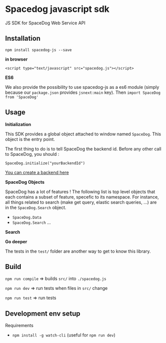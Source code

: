 # Spacedog javascript sdk

JS SDK for SpaceDog Web Service API

Installation
---

`npm install spacedog-js --save`

**in browser**

`<script type="text/javascript" src="spacedog.js"></script>`

**ES6**

We also provide the possibility to use spacedog-js as a es6 module (simply because our `package.json` provides `jsnext:main` key). Then `import SpaceDog from 'SpaceDog'`


Usage
---

**Initialization**

This SDK provides a global object attached to window named `SpaceDog`. This object is the entry point.

The first thing to do is to tell SpaceDog the backend id. Before any other call to SpaceDog, you should :

`SpaceDog.initialize("yourBackendId")`

[You can create a backend here](https://cockpit.spacedog.io/sign-up.html)

**SpaceDog Objects**

SpaceDog has a lot of features ! The following list is top level objects that each contains a subset of feature, specefic to its namespace. For instance, all things related to search (make get query, elastic search queries, ...) are in the `SpaceDog.Search` object.

  - `SpaceDog.Data`
  - `SpaceDog.Search`
  ...


**Search**

**Go deeper**

The tests in the `test/` folder are another way to get to know this library.


Build
---

`npm run compile` => builds `src/` into `./spacedog.js`

`npm run dev` => run tests when files in `src/` change

`npm run test` => run tests


Development env setup
---

Requirements

- `npm install -g watch-cli` (useful for `npm run dev`)
